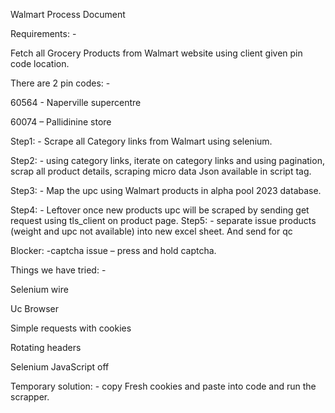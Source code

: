 Walmart Process Document 

 

Requirements: -  

Fetch all Grocery Products from Walmart website using client given pin code location. 

 

There are 2 pin codes: -  

60564 - Naperville supercentre 

60074 – Pallidinine store 

 

Step1: - Scrape all Category links from Walmart using selenium. 

Step2: - using category links, iterate on category links and using pagination, scrap all product details, scraping micro data Json available in script tag. 

Step3: - Map the upc using Walmart products in alpha pool 2023 database. 

Step4: - Leftover once new products upc will be scraped by sending get request using tls_client on product page. 
Step5: - separate issue products (weight and upc not available) into new excel sheet. And send for qc 

 

Blocker: -captcha issue – press and hold captcha. 

 

Things we have tried: - 

Selenium wire 

Uc Browser 

Simple requests with cookies 

Rotating headers 

Selenium JavaScript  off 

 

Temporary solution: - copy Fresh cookies and paste into code and run the scrapper. 
